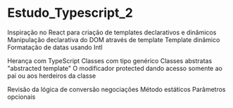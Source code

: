 # Estudo_Typescript_2

Inspiração no React para criação de templates declarativos e dinâmicos
Manipulação declarativa do DOM através de template
Template dinâmico
Formatação de datas usando Intl


Herança com TypeScript
Classes com tipo genérico <T>
Classes abstratas "abstracted template"
O modificador protected dando acesso somente ao pai ou aos herdeiros da classe
  
  
Revisão da lógica de conversão negociações
Método estáticos
Parâmetros opcionais
